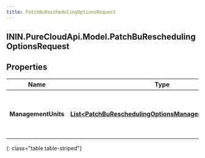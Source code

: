 ```yaml
---
title: PatchBuReschedulingOptionsRequest
---
```

## ININ.PureCloudApi.Model.PatchBuReschedulingOptionsRequest

## Properties

|Name | Type | Description | Notes|
|------------ | ------------- | ------------- | -------------|
| **ManagementUnits** | [**List&lt;PatchBuReschedulingOptionsManagementUnitRequest&gt;**](PatchBuReschedulingOptionsManagementUnitRequest.html) | Per-management unit rescheduling options to update | [optional] |
{: class="table table-striped"}


